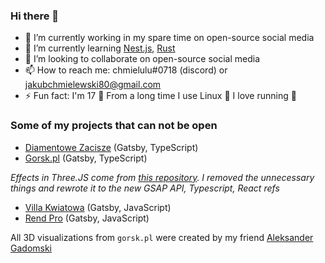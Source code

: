 
### Hi there 👋

- 🔭 I’m currently working in my spare time on open-source social media
- 🌱 I’m currently learning [Nest.js](https://nestjs.com/), [Rust](https://www.rust-lang.org/)
- 👯 I’m looking to collaborate on open-source social media
- 📫 How to reach me: chmielulu#0718 (discord) or jakubchmielewski80@gmail.com
- ⚡ Fun fact: I'm 17 👦 From a long time I use Linux 🐧 I love running 🏃

### Some of my projects that can not be open
- [Diamentowe Zacisze](https://hardcore-tereshkova-10989a.netlify.app/) (Gatsby, TypeScript)
- [Gorsk.pl](https://gorsk.rendpro.com/) (Gatsby, TypeScript) 

*Effects in Three.JS come from [this repository](https://github.com/Aqro/gooey-hover-codrops). I removed the unnecessary things and rewrote it to the new GSAP API, Typescript, React refs*
- [Villa Kwiatowa](https://villakwiatowa.rendpro.com/) (Gatsby, JavaScript)
- [Rend Pro](https://rendpro.com/) (Gatsby, JavaScript)

All 3D visualizations from `gorsk.pl` were created by my friend [Aleksander Gadomski](https://aleksandergadomski.pl)
